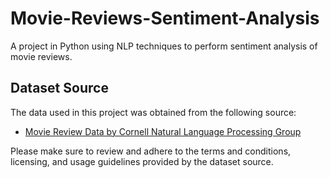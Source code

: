# Movie-Reviews-Sentiment-Analysis
A project in Python using NLP techniques to perform sentiment analysis of movie reviews.

## Dataset Source

The data used in this project was obtained from the following source:

- [Movie Review Data by Cornell Natural Language Processing Group](https://www.cs.cornell.edu/people/pabo/movie-review-data/)

Please make sure to review and adhere to the terms and conditions, licensing, and usage guidelines provided by the dataset source.